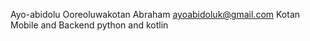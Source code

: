 Ayo-abidolu Ooreoluwakotan Abraham
ayoabidoluk@gmail.com
Kotan
Mobile and Backend 
python and kotlin 
